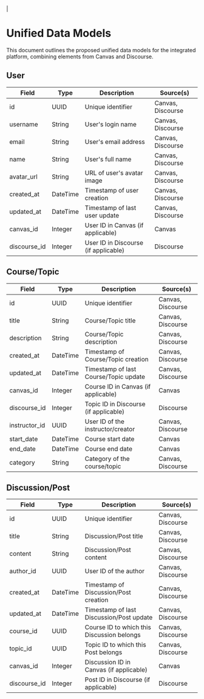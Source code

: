 |
# Unified Data Models

This document outlines the proposed unified data models for the integrated platform, combining elements from Canvas and Discourse.

## User

| Field          | Type     | Description                               | Source(s)        |
|----------------|----------|-------------------------------------------|-------------------|
| id             | UUID     | Unique identifier                         | Canvas, Discourse |
| username       | String   | User's login name                         | Canvas, Discourse |
| email          | String   | User's email address                      | Canvas, Discourse |
| name           | String   | User's full name                            | Canvas, Discourse |
| avatar_url     | String   | URL of user's avatar image                | Canvas, Discourse |
| created_at     | DateTime | Timestamp of user creation                | Canvas, Discourse |
| updated_at     | DateTime | Timestamp of last user update             | Canvas, Discourse |
| canvas_id      | Integer  | User ID in Canvas (if applicable)         | Canvas            |
| discourse_id   | Integer  | User ID in Discourse (if applicable)      | Discourse         |

## Course/Topic

| Field             | Type     | Description                                  | Source(s)        |
|-------------------|----------|----------------------------------------------|-------------------|
| id                | UUID     | Unique identifier                            | Canvas, Discourse |
| title             | String   | Course/Topic title                             | Canvas, Discourse |
| description       | String   | Course/Topic description                        | Canvas, Discourse |
| created_at        | DateTime | Timestamp of Course/Topic creation             | Canvas, Discourse |
| updated_at        | DateTime | Timestamp of last Course/Topic update          | Canvas, Discourse |
| canvas_id         | Integer  | Course ID in Canvas (if applicable)          | Canvas            |
| discourse_id      | Integer  | Topic ID in Discourse (if applicable)       | Discourse         |
| instructor_id     | UUID     | User ID of the instructor/creator            | Canvas, Discourse |
| start_date        | DateTime | Course start date                              | Canvas            |
| end_date          | DateTime | Course end date                                | Canvas            |
| category          | String   | Category of the course/topic                   | Canvas, Discourse |

## Discussion/Post

| Field          | Type     | Description                               | Source(s)        |
|----------------|----------|-------------------------------------------|-------------------|
| id             | UUID     | Unique identifier                         | Canvas, Discourse |
| title          | String   | Discussion/Post title                       | Canvas, Discourse |
| content        | String   | Discussion/Post content                     | Canvas, Discourse |
| author_id      | UUID     | User ID of the author                     | Canvas, Discourse |
| created_at     | DateTime | Timestamp of Discussion/Post creation     | Canvas, Discourse |
| updated_at     | DateTime | Timestamp of last Discussion/Post update  | Canvas, Discourse |
| course_id      | UUID     | Course ID to which this Discussion belongs | Canvas, Discourse |
| topic_id       | UUID     | Topic ID to which this Post belongs        | Canvas, Discourse |
| canvas_id      | Integer  | Discussion ID in Canvas (if applicable)   | Canvas            |
| discourse_id   | Integer  | Post ID in Discourse (if applicable)        | Discourse         |
